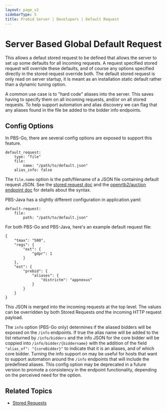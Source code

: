 ```yaml
---
layout: page_v2
sidebarType: 5
title: Prebid Server | Developers | Default Request
---
```


# Server Based Global Default Request

This allows a defaut stored request to be defined that allows the server to set up some defaults for all incoming requests. A request specified stored request will override these defaults, and of course any options specified directly in the stored request override both. The default stored request is only read on server startup, it is meant as an installation static default rather than a dynamic tuning option.

A common use case is to "hard code" aliases into the server. This saves having to specify them on all incoming requests, and/or on all stored requests. To help support automation and alias discovery we can flag that any aliases found in the file be added to the bidder info endpoints.

## Config Options

In PBS-Go, there are several config options are exposed to support this feature.
```
default_request:
    type: "file"
    file:
        name: "/path/to/default.json"
    alias_info: false
```

The `file.name` option is the path/filename of a JSON file containing default request JSON. See the [stored request doc](/prebid-server/features/pbs-storedreqs.html) and the [openrtb2/auction endpoint doc](/prebid-server/endpoints/openrtb2/pbs-endpoint-auction.html) for details about the syntax.

PBS-Java has a slightly different configuration in application.yaml:
```
default-request:
    file:
        path: "/path/to/default.json"
```


For both PBS-Go and PBS-Java, here's an example default request file:
```
{
    "tmax": "500",
    "regs": {
        "ext": {
            "gdpr": 1
        }
    },
    "ext": {
        "prebid": {
            "aliases": {
                "districtm": "appnexus"
            }
        }
    }
}
```
This JSON is merged into the incoming requests at the top level. The values can be overridden by both Stored Requests _and_ the incoming HTTP request payload.

The `info` option (PBS-Go only) determines if the aliased bidders will be exposed on the `/info` endpoints. If true the alias name will be added to the list returned by
`/info/bidders` and the info JSON for the core bidder will be coppied into `/info/bidder/{biddername}` with the addition of the field
`"alias_of": "{coreBidder}"` to indicate that it is an aliases, and of which core bidder. Turning the info support on may be useful for hosts
that want to support automation around the `/info` endpoints that will include the predefined aliases.  This config option may be deprecated in a future
version to promote a consistency in the endpoint functionality, depending on the perceived need for the option.

## Related Topics

- [Stored Requests](/prebid-server/features/pbs-storedreqs.html)
